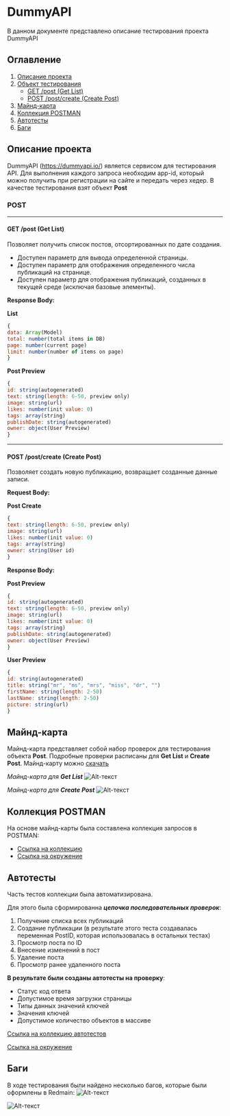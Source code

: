 # DummyAPI

В данном документе представлено описание тестирования проекта DummyAPI

## Оглавление
1. [Описание проекта](#описание-проекта)
2. [Объект тестирования](#post)
   - [GET /post (Get List)](#get-post-get-list)
   - [POST /post/create (Create Post)](#post-postcreate-create-post)
3. [Майнд-карта](#майнд-карта)
4. [Коллекция POSTMAN](#коллекция-postman)
5. [Автотесты](#автотесты)
6. [Баги]()
   
## Описание проекта

DummyAPI (https://dummyapi.io/) является сервисом для тестирования API. Для выполнения каждого запроса необходим app-id, который можно получить при регистрации на сайте и передать через хедер.
В качестве тестирования взят объект **Post**

### POST
_____
#### GET /post (Get List)
Позволяет получить список постов, отсортированных по дате создания.
- Доступен параметр для вывода определенной страницы.
- Доступен параметр для отображения определенного числа публикаций на странице.
- Доступен параметр для отображения публикаций, созданных в текущей среде (исключая базовые элементы).

**Response Body:**

**List**
```javascript
{
data: Array(Model)
total: number(total items in DB)
page: number(current page)
limit: number(number of items on page)
}
```
**Post Preview**
```javascript
{
id: string(autogenerated)
text: string(length: 6-50, preview only)
image: string(url)
likes: number(init value: 0)
tags: array(string)
publishDate: string(autogenerated)
owner: object(User Preview)
}
```
_____
#### POST /post/create (Create Post)
Позволяет создать новую публикацию, возвращает созданные данные записи.

**Request Body:**

**Post Create**
```javascript
{
text: string(length: 6-50, preview only)
image: string(url)
likes: number(init value: 0)
tags: array(string)
owner: string(User id)
}
```
**Response Body:**

**Post Preview**
```javascript
{
id: string(autogenerated)
text: string(length: 6-50, preview only)
image: string(url)
likes: number(init value: 0)
tags: array(string)
publishDate: string(autogenerated)
owner: object(User Preview)
}
```
**User Preview**
```javascript
{
id: string(autogenerated)
title: string("mr", "ms", "mrs", "miss", "dr", "")
firstName: string(length: 2-50)
lastName: string(length: 2-50)
picture: string(url)
}
```

## Майнд-карта
Майнд-карта представляет собой набор проверок для тестирования объекта **Post**. Подробные проверки расписаны для **Get List** и **Create Post**. Майнд-карту можно [скачать](https://github.com/anisimova-an-an/DummyAPI/blob/main/Майнд-карта.png)

_Майнд-карта для **Get List**_ 
![Alt-текст](https://github.com/anisimova-an-an/DummyAPI/blob/main/GetList.png "МК")

_Майнд-карта для **Create Post**_ 
![Alt-текст](https://github.com/anisimova-an-an/DummyAPI/blob/main/CreatePost.png "МК")

## Коллекция POSTMAN
На основе майнд-карты была составлена коллекция запросов в POSTMAN:
- [Ссылка на коллекцию](https://github.com/anisimova-an-an/DummyAPI/blob/main/Публикации.postman_collection.json)
- [Ссылка на окружение](https://github.com/anisimova-an-an/DummyAPI/blob/main/DummyAPI.postman_environment.json)

## Автотесты

Часть тестов коллекции была автоматизирована. 

Для этого была сформированна _**цепочка последовательных проверок**_:
1. Получение списка всех публикаций
2. Создание публикации (в результате этого теста создавалась переменная PostID, которая использовалась в остальных тестах)
3. Просмотр поста по ID
4. Внесение изменений в пост
5. Удаление поста
6. Просмотр ранее удаленного поста

**В результате были созданы автотесты на проверку**:
- Статус код ответа
- Допустимое время загрузки страницы
- Типы данных значений ключей
- Значения ключей
- Допустимое количество объектов в массиве

[Ссылка на коллекцию автотестов](https://github.com/anisimova-an-an/DummyAPI/blob/main/Automatization.postman_collection.json)

[Ссылка на окружение](https://github.com/anisimova-an-an/DummyAPI/blob/main/DummyAPI.postman_environment%20(1).json)

## Баги

В ходе тестирования были найдено несколько багов, которые были оформлены в Redmain:
![Alt-текст](https://github.com/anisimova-an-an/DummyAPI/blob/main/CreatePost.png "bag1")

![Alt-текст](https://github.com/anisimova-an-an/DummyAPI/blob/main/CreatePost.png "bag2")
